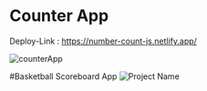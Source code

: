 # Counter App 
Deploy-Link : https://number-count-js.netlify.app/

![counterApp](https://user-images.githubusercontent.com/93247057/194565360-8bc033fe-c147-443a-a0c9-bfe93b886f8a.png)

#Basketball Scoreboard App
![Project Name](https://user-images.githubusercontent.com/93247057/194692717-c1f862d8-a360-4f46-a677-4aaabdc526a1.gif)



